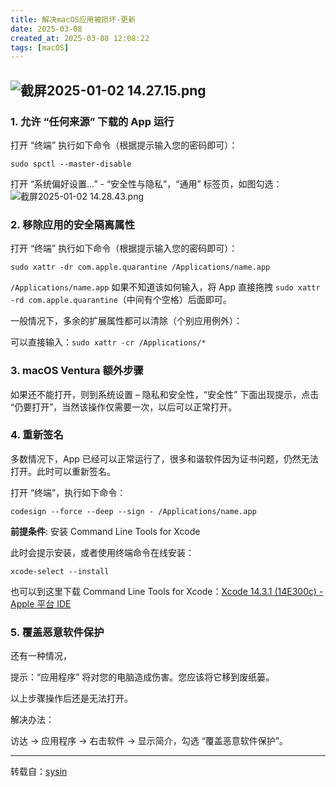 ```yaml
---
title: 解决macOS应用被损坏-更新
date: 2025-03-08
created_at: 2025-03-08 12:08:22
tags: [macOS]
---
```


![截屏2025-01-02 14.27.15.png](https://media.235421.xyz/2025/01/1735799249.png)
---
### 1. 允许 “任何来源” 下载的 App 运行

打开 “终端” 执行如下命令（根据提示输入您的密码即可）：

`sudo spctl --master-disable`

打开 “系统偏好设置…” - “安全性与隐私”，“通用” 标签页，如图勾选：
![截屏2025-01-02 14.28.43.png](https://media.235421.xyz/2025/01/1735799337.png)

### 2. 移除应用的安全隔离属性

打开 “终端” 执行如下命令（根据提示输入您的密码即可）：

`sudo xattr -dr com.apple.quarantine /Applications/name.app`

`/Applications/name.app` 如果不知道该如何输入，将 App 直接拖拽 `sudo xattr -rd com.apple.quarantine`（中间有个空格）后面即可。

一般情况下，多余的扩展属性都可以清除（个别应用例外）：

可以直接输入：`sudo xattr -cr /Applications/*`

### 3. macOS Ventura 额外步骤
如果还不能打开，则到系统设置 – 隐私和安全性，“安全性” 下面出现提示，点击 “仍要打开”，当然该操作仅需要一次，以后可以正常打开。

### 4. 重新签名

多数情况下，App 已经可以正常运行了，很多和谐软件因为证书问题，仍然无法打开。此时可以重新签名。

打开 “终端”，执行如下命令：

`codesign --force --deep --sign - /Applications/name.app`

**前提条件**: 安装 Command Line Tools for Xcode

此时会提示安装，或者使用终端命令在线安装：

`xcode-select --install`

也可以到这里下载 Command Line Tools for Xcode：[Xcode 14.3.1 (14E300c) - Apple 平台 IDE](https://sysin.org/blog/apple-xcode-14/ "Xcode 14.3.1 (14E300c) - Apple 平台 IDE")


### 5. 覆盖恶意软件保护

还有一种情况，

提示：“应用程序” 将对您的电脑造成伤害。您应该将它移到废纸篓。

以上步骤操作后还是无法打开。

解决办法：

访达 -> 应用程序 -> 右击软件 -> 显示简介，勾选 “覆盖恶意软件保护”。

---
转载自：[sysin](https://sysin.org/blog/macos-if-crashes-when-opening/)

